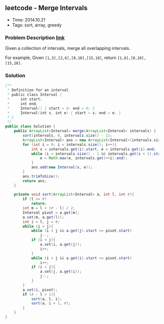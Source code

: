 ## leetcode - Merge Intervals
- Time: 2014.10.21
- Tags: sort, array, greedy

### Problem Description [link][1]
Given a collection of intervals, merge all overlapping intervals.

For example,
Given `[1,3],[2,6],[8,10],[15,18]`,
return `[1,6],[8,10],[15,18]`.

### Solution
```java
/**
 * Definition for an interval.
 * public class Interval {
 *     int start;
 *     int end;
 *     Interval() { start = 0; end = 0; }
 *     Interval(int s, int e) { start = s; end = e; }
 * }
 */
public class Solution {
    public ArrayList<Interval> merge(ArrayList<Interval> intervals) {
        sort(intervals, 0, intervals.size() - 1);
        ArrayList<Interval> ans = new ArrayList<Interval>(intervals.size());
        for (int i = 0; i < intervals.size(); i++){
            int s = intervals.get(i).start, e = intervals.get(i).end;
            while (i < intervals.size() - 1 && intervals.get(i + 1).start <= e){
                e = Math.max(e, intervals.get(++i).end);
            }
            ans.add(new Interval(s, e));
        }
        ans.trimToSize();
        return ans;
    }
    
    private void sort(ArrayList<Interval> a, int l, int r){
        if (l >= r) 
            return;
        int m = l + (r - l) / 2;
        Interval pivot = a.get(m);
        a.set(m, a.get(l));
        int i = l, j = r;
        while (i < j){
            while (i < j && a.get(j).start >= pivot.start) 
                j--;
            if (i < j){
                a.set(i, a.get(j));
                i++;
            }
            while (i < j && a.get(i).start <= pivot.start)
                i++;
            if (i < j){
                a.set(j, a.get(i));
                j--;
            }
        }
        a.set(i, pivot);
        if (r - l > 1){
            sort(a, l, i);
            sort(a, i + 1, r);
        }
    }
}
```

[1]: https://oj.leetcode.com/problems/merge-intervals/ "merge-intervals"


